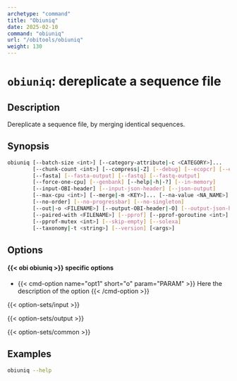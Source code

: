 ```yaml
---
archetype: "command"
title: "Obiuniq"
date: 2025-02-10
command: "obiuniq"
url: "/obitools/obiuniq"
weight: 130
---
```


# `obiuniq`: dereplicate a sequence file

## Description 

Dereplicate a sequence file, by merging identical sequences.

## Synopsis

```bash
obiuniq [--batch-size <int>] [--category-attribute|-c <CATEGORY>]...
        [--chunk-count <int>] [--compress|-Z] [--debug] [--ecopcr] [--embl]
        [--fasta] [--fasta-output] [--fastq] [--fastq-output]
        [--force-one-cpu] [--genbank] [--help|-h|-?] [--in-memory]
        [--input-OBI-header] [--input-json-header] [--json-output]
        [--max-cpu <int>] [--merge|-m <KEY>]... [--na-value <NA_NAME>]
        [--no-order] [--no-progressbar] [--no-singleton]
        [--out|-o <FILENAME>] [--output-OBI-header|-O] [--output-json-header]
        [--paired-with <FILENAME>] [--pprof] [--pprof-goroutine <int>]
        [--pprof-mutex <int>] [--skip-empty] [--solexa]
        [--taxonomy|-t <string>] [--version] [<args>]
```

## Options

#### {{< obi obiuniq >}} specific options

- {{< cmd-option name="opt1" short="o" param="PARAM" >}}
  Here the description of the option
  {{< /cmd-option >}}

{{< option-sets/input >}}

{{< option-sets/output >}}

{{< option-sets/common >}}

## Examples

```bash
obiuniq --help
```
